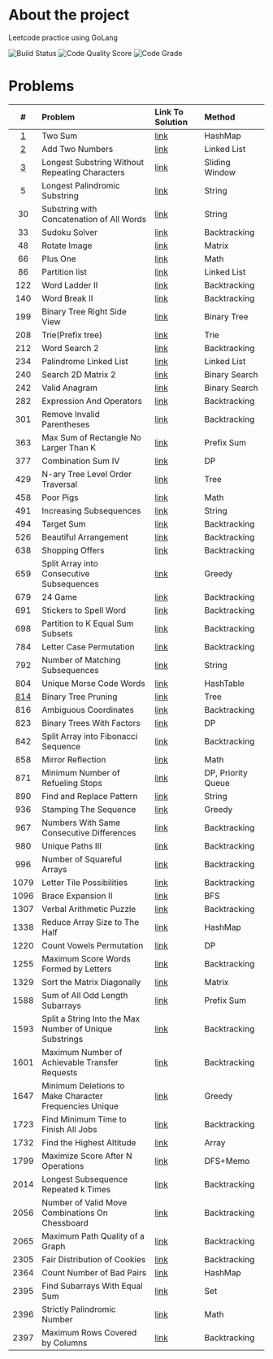 <!-- ABOUT THE PROJECT -->

# About the project

Leetcode practice using GoLang

![Build Status](https://github.com/serhii-soboliev/golc/actions/workflows/go.yml/badge.svg)
![Code Quality Score](https://api.codiga.io/project/34041/score/svg)
![Code Grade](https://api.codiga.io/project/34041/status/svg)

# Problems

|#  | Problem          | Link To Solution                              | Method               |
|:-:| :---             | :-                                            | :-                   |
|[1](https://leetcode.com/problems/two-sum/)| Two Sum | [link](pkg/hashmap/1.two_sum.go)| HashMap |
|[2](https://leetcode.com/problems/add-two-numbers/)| Add Two Numbers | [link](pkg/linkedlist/2.add_two_numbers.go)| Linked List|
|[3](https://leetcode.com/problems/longest-substring-without-repeating-characters/)| Longest Substring Without Repeating Characters| [link](pkg/slidingwindow/3.longest_substring_wo_rep_char.go)| Sliding Window|
|5| Longest Palindromic Substring | [link](pkg/string/5.longest_palindromic_substring.go)| String|
|30| Substring with Concatenation of All Words | [link](pkg/string/30.substring_with_concatenation_of_all_words.go)| String|
|33| Sudoku Solver | [link](pkg/backtracking/33.sudoku_solver.go)| Backtracking|
|48| Rotate Image | [link](pkg/matrix/48.rotate_image.go)| Matrix|
|66| Plus One | [link](pkg/math/66.plus_one.go)| Math |
|86| Partition list | [link](pkg/linkedlist/86.partition_list.go)| Linked List|
|122| Word Ladder II | [link](pkg/backtracking/126.word_ladder_2.go)| Backtracking|
|140| Word Break II | [link](pkg/backtracking/140.word_break_2.go)| Backtracking|
|199| Binary Tree Right Side View | [link](pkg/tree/199.binary_tree_right_side_view.go)| Binary Tree|
|208| Trie(Prefix tree) | [link](pkg/datastructures/trie/208.trie.go)| Trie|
|212| Word Search 2 | [link](pkg/backtracking/212.word_search_2.go)| Backtracking |
|234| Palindrome Linked List | [link](pkg/linkedlist/234.palindrome_linked_list.go)| Linked List |
|240| Search 2D Matrix 2 | [link](pkg/binarysearch/240.search_2d_matrix_ll.go)| Binary Search |
|242| Valid Anagram | [link](pkg/string/242.valid_anagram.go)| Binary Search |
|282| Expression And Operators| [link](pkg/backtracking/282.expression_add_operators.go)| Backtracking |
|301| Remove Invalid Parentheses| [link](pkg/backtracking/301.remove_invalid_parentheses.go)| Backtracking |
|363| Max Sum of Rectangle No Larger Than K| [link](pkg/matrix/363.max_sum_rectangle_no_larger_k.go)| Prefix Sum |
|377| Combination Sum IV | [link](pkg/dynamicprogramming/377.combination_sum_4.go)| DP |
|429| N-ary Tree Level Order Traversal| [link](pkg/tree/429.nary_tree_level_order_traversal.go)| Tree |
|458| Poor Pigs | [link](pkg/math/458.poor_pigs.go)| Math |
|491| Increasing Subsequences| [link](pkg/backtracking/491.increasing_subsequences.go)| String|
|494| Target Sum | [link](pkg/backtracking/494.target_sum.go)| Backtracking|
|526| Beautiful Arrangement | [link](pkg/backtracking/526.beautiful_arrangement.go)| Backtracking|
|638| Shopping Offers  | [link](pkg/backtracking/638.shopping_offers.go)| Backtracking|
|659| Split Array into Consecutive Subsequences  | [link](pkg/greedy/659.split_array_into_consecutive_subsequences.go)| Greedy|
|679| 24 Game  | [link](pkg/backtracking/679.24_game.go)| Backtracking|
|691| Stickers to Spell Word | [link](pkg/backtracking/691.stickers_to_spell_word.go)| Backtracking|
|698| Partition to K Equal Sum Subsets  | [link](pkg/backtracking/698.partition_k_equal_sum_subsets.go)| Backtracking |
|784| Letter Case Permutation  | [link](pkg/backtracking/784.letter_case_permutation.go)| Backtracking |
|792| Number of Matching Subsequences  | [link](pkg/string/792.number_of_matching_subsequences.go)| String|
|804| Unique Morse Code Words | [link](pkg/string/804.unique_morse_code_words.go)| HashTable|
|[814](https://leetcode.com/problems/binary-tree-pruning/)| Binary Tree Pruning | [link](pkg/tree/814.binary_tree_pruning.go)| Tree|
|816| Ambiguous Coordinates | [link](pkg/backtracking/816.ambiguous_coordinates.go)| Backtracking|
|823| Binary Trees With Factors | [link](pkg/dynamicprogramming/823.binary_trees_with_factors.go)| DP|
|842| Split Array into Fibonacci Sequence | [link](pkg/backtracking/842.split_array_into_fibonacci_sequence.go)| Backtracking|
|858| Mirror Reflection| [link](pkg/math/858.mirror_reflection.go)| Math|
|871| Minimum Number of Refueling Stops| [link](pkg/dynamicprogramming/871.minimum_number_of_refst.go)| DP, Priority Queue|
|890| Find and Replace Pattern| [link](pkg/string/890.find_and_replace_pattern.go)| String|
|936| Stamping The Sequence| [link](pkg/greedy/936.stamping_the_sequence.go.go)| Greedy|
|967| Numbers With Same Consecutive Differences| [link](pkg/backtracking/967.numbers_with_same_consecutive_diff.go)| Backtracking|
|980| Unique Paths III| [link](pkg/backtracking/980.unique_paths_III.go)| Backtracking|
|996| Number of Squareful Arrays| [link](pkg/backtracking/996.number_of_squareful_arrays.go)| Backtracking|
|1079| Letter Tile Possibilities| [link](pkg/backtracking/1079.letter_tile_possibilities.go)| Backtracking |
|1096| Brace Expansion II| [link](pkg/bfs/1096.brace_expansion_II.go)| BFS |
|1307| Verbal Arithmetic Puzzle| [link](pkg/backtracking/1307.verbal_arithmetic_puzzle.go)| Backtracking |
|1338| Reduce Array Size to The Half| [link](pkg/hashmap/1338.reduce_array_size_to_the_half.go)| HashMap |
|1220| Count Vowels Permutation| [link](pkg/dynamicprogramming/1220.count_vowels_permutation.go)| DP|
|1255| Maximum Score Words Formed by Letters| [link](pkg/backtracking/1255.maximum_score_words_formed_by_letters.go)| Backtracking|
|1329| Sort the Matrix Diagonally| [link](pkg/matrix/1329.sort_matrix_diagonally.go)| Matrix|
|1588| Sum of All Odd Length Subarrays| [link](pkg/array/1588.sum_all_odd_length_subarrays.go)| Prefix Sum|
|1593| Split a String Into the Max Number of Unique Substrings| [link](pkg/backtracking/1593.split_string_into_max_number_of_unique_substrings.go)| Backtracking |
|1601| Maximum Number of Achievable Transfer Requests| [link](pkg/backtracking/1601.max_num_achievable_transf_req.go)| Backtracking |
|1647| Minimum Deletions to Make Character Frequencies Unique| [link](pkg/greedy/1647.min_del_make_char_freq_unique.go)| Greedy |
|1723| Find Minimum Time to Finish All Jobs| [link](pkg/backtracking/1723.find_min_time_to_finish_all_jobs.go)| Backtracking|
|1732| Find the Highest Altitude| [link](pkg/array/1732.highest_altitude.go)| Array|
|1799| Maximize Score After N Operations| [link](pkg/backtracking/1799.maximize_score_after_n_operations.go)| DFS+Memo|
|2014| Longest Subsequence Repeated k Times| [link](pkg/backtracking/2014.longest_subsequence_repeated_k_times.go)| Backtracking|
|2056| Number of Valid Move Combinations On Chessboard| [link](pkg/backtracking/2014.longest_subsequence_repeated_k_times.go)| Backtracking|
|2065| Maximum Path Quality of a Graph| [link](pkg/backtracking/2065.max_path_quality_graph.go)| Backtracking|
|2305| Fair Distribution of Cookies| [link](pkg/backtracking/2305.fair_distribution_cookies.go)| Backtracking|
|2364| Count Number of Bad Pairs| [link](pkg/hashmap/2364.count_number_of_bad_pairs.go)| HashMap|
|2395| Find Subarrays With Equal Sum| [link](pkg/contest/biweekly86.go)| Set |
|2396| Strictly Palindromic Number| [link](pkg/contest/biweekly86.go)| Math |
|2397| Maximum Rows Covered by Columns| [link](pkg/contest/biweekly86.go)| Backtracking |
